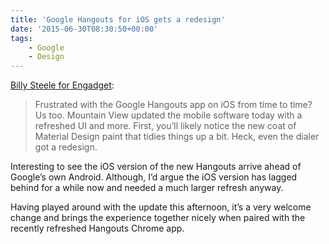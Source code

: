 ```yaml
---
title: 'Google Hangouts for iOS gets a redesign'
date: '2015-06-30T08:30:50+00:00'
tags:
    - Google
    - Design
---
```


[Billy Steele for Engadget](https://www.engadget.com/2015-06-29-google-hangouts-ios-update.html):

> Frustrated with the Google Hangouts app on iOS from time to time? Us too. Mountain View updated the mobile software today with a refreshed UI and more. First, you’ll likely notice the new coat of Material Design paint that tidies things up a bit. Heck, even the dialer got a redesign.

Interesting to see the iOS version of the new Hangouts arrive ahead of Google’s own Android. Although, I’d argue the iOS version has lagged behind for a while now and needed a much larger refresh anyway.

Having played around with the update this afternoon, it’s a very welcome change and brings the experience together nicely when paired with the recently refreshed Hangouts Chrome app.

